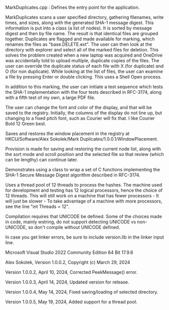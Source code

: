 MarkDuplicates.cpp : Defines the entry point for the application.

MarkDuplicates scans a user specified directory, gathering filenames,
write times, and sizes, along with the generated SHA-1 message digest.
This information is put into a class (a list of nodes). It is sorted
by message digest and then by file name. The result is that identical
files are grouped together. Duplicates are flagged and made available
for marking, which renames the files as "base.DELETE.ext". The user can
then look at the directory with explorer and select all of the marked
files for deletion. This solves the problem created when a new laptop
was acquired and OneDrive was accidentally told to upload multiple,
duplicate copies of the files. The user can override the duplicate
status of each file with X (for duplicate) and O (for non duplicate).
While looking at the list of files, the user can examine a file by
pressing Enter or double clicking. This uses a Shell Open process.

In addition to this marking, the user can initiate a test sequence
which tests the SHA-1 implementation with the four tests described
in RFC-3174, along with a fifth test of my own, a large PDF file.
 
The user can change the font and color of the display, and that
will be saved to the registry. Initially, the columns of the display
do not line up, but changing to a fixed pitch font, such as Courier
will fix that. I like Courier Bold 12 Green best.
 
Saves and restores the window placement in the registry at
HKCU/Software/Alex Sokolek/Mark Duplicates/1.0.0.1/WindowPlacement.
 
Provision is made for saving and restoring the current node list,
along with the sort mode and scroll position and the selected file
so that review (which can be lengthy) can continue later.
 
Demonstrates using a class to wrap a set of C functions implementing
the SHA-1 Secure Message Digest algorithm described in RFC-3174.

Uses a thread pool of 12 threads to process the hashes. The machine
used for development and testing has 12 logical processors, hence
the choice of 12 threads. This will still work on a machine that
has fewer processors - It will just be slower - To take advantage
of a machine with more processors, see the line "int Threads = 12".

Compilation requires that UNICODE be defined. Some of the choices
made in code, mainly wstring, do not support detecting UNICODE vs
non-UNICODE, so don't compile without UNICODE defined.

In case you get linker errors, be sure to include version.lib
in the linker input line.
 
Microsoft Visual Studio 2022 Community Edition 64 Bit 17.9.6

Alex Sokolek, Version 1.0.0.2, Copyright (c) March 29, 2024

Version 1.0.0.2, April 10, 2024, Corrected PeekMessage() error.

Version 1.0.0.3, April 14, 2024, Updated version for release.

Version 1.0.0.4, May 14, 2024, Fixed saving/loading of selected directory.

Version 1.0.0.5, May 19, 2024, Added support for a thread pool.